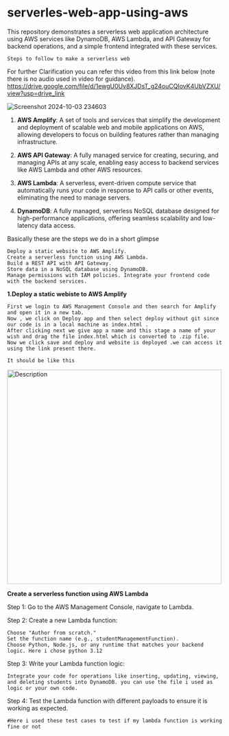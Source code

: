 # serverles-web-app-using-aws
This repository demonstrates a serverless web application architecture using AWS services like DynamoDB, AWS Lambda, and API Gateway for backend operations, and a simple frontend integrated with these services. 

`Steps to follow to make a serverless web`

For further Clarification you can refer this video from this link below (note there is no audio used in video for guidance).
https://drive.google.com/file/d/1ewgU0Uv8XJDsT_g24ouCQIovK4UbVZXU/view?usp=drive_link 

![Screenshot 2024-10-03 234603](https://github.com/user-attachments/assets/e8afb4a7-fc75-43f8-8087-1b5a7ddd77da)

1) **AWS Amplify**: A set of tools and services that simplify the development and deployment of scalable web and mobile applications on AWS, allowing developers to focus on building features rather than managing infrastructure.

2) **AWS API Gateway**: A fully managed service for creating, securing, and managing APIs at any scale, enabling easy access to backend services like AWS Lambda and other AWS resources.

3) **AWS Lambda**: A serverless, event-driven compute service that automatically runs your code in response to API calls or other events, eliminating the need to manage servers.

4) **DynamoDB**: A fully managed, serverless NoSQL database designed for high-performance applications, offering seamless scalability and low-latency data access.

Basically these are the steps we do in a short glimpse

    Deploy a static website to AWS Amplify.
    Create a serverless function using AWS Lambda.
    Build a REST API with API Gateway.
    Store data in a NoSQL database using DynamoDB.
    Manage permissions with IAM policies. Integrate your frontend code with the backend services.

**1.Deploy a static webiste to AWS Amplify**

    First we login to AWS Management Console and then search for Amplify and open it in a new tab.
    Now , we click on Deploy app and then select deploy without git since our code is in a local machine as index.html .
    After clicking next we give app a name and this stage a name of your wish and drag the file index.html which is converted to .zip file.
    Now we click save and deploy and website is deployed .we can access it using the link present there.
    
    It should be like this 
<img src="https://github.com/user-attachments/assets/343f9368-767b-4ade-a0c5-b37e7af2560c" width="500" alt="Description">


**Create a serverless function using AWS Lambda**

Step 1: Go to the AWS Management Console, navigate to Lambda.

Step 2: Create a new Lambda function:

    Choose "Author from scratch."
    Set the function name (e.g., studentManagementFunction).
    Choose Python, Node.js, or any runtime that matches your backend logic. Here i chose python 3.12

Step 3: Write your Lambda function logic:

    Integrate your code for operations like inserting, updating, viewing, and deleting students into DynamoDB. you can use the file i used as logic or your own code.

Step 4: Test the Lambda function with different payloads to ensure it is working as expected.

    #Here i used these test cases to test if my lambda function is working fine or not 
    

